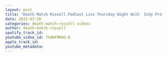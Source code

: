 ```yaml
---
layout: post
title: "Death Match Russell PodCast Live Thursday Night With  Indy Pro Wrestler Matt Vertigo"
date: 2022-07-20
categories: death-match-russell videos
author: death-match-russell
spotify_track_id: 
youtube_video_id: fhdHFMRHd-8
apple_track_id: 
youtube_metadata: 
---
```

